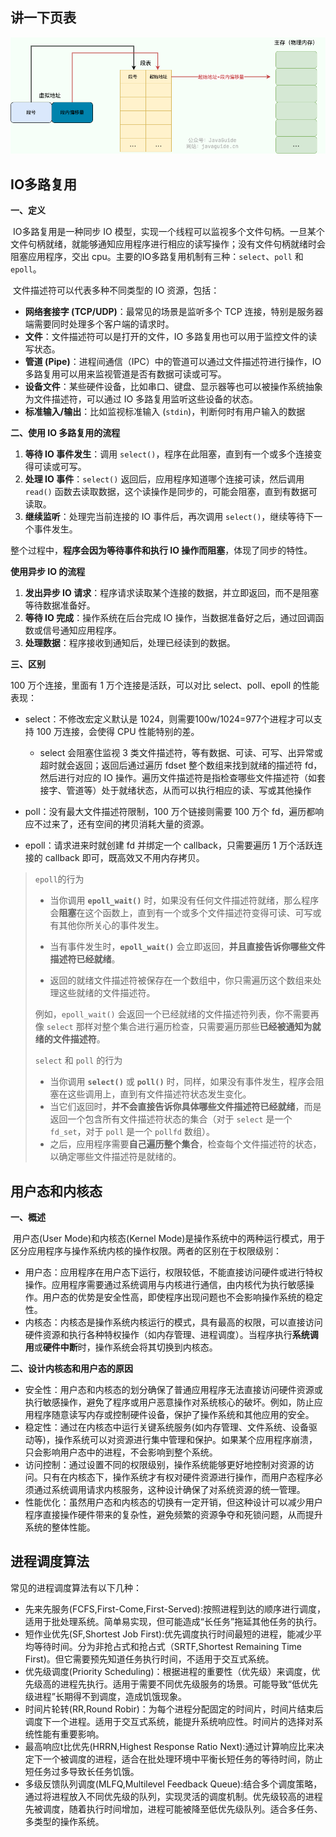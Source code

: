 ## 讲一下页表

[![分段机制下的地址翻译过程](操作系统.assets/segment-virtual-address-composition.png)](![分段机制下的地址翻译过程](https://oss.javaguide.cn/github/javaguide/cs-basics/operating-system/segment-virtual-address-composition.png))



## IO多路复用

**一、定义**

​	IO多路复用是一种同步 IO 模型，实现一个线程可以监视多个文件句柄。一旦某个文件句柄就绪，就能够通知应用程序进行相应的读写操作；没有文件句柄就绪时会阻塞应用程序，交出 cpu。主要的IO多路复用机制有三种：`select`、`poll` 和 `epoll`。

​	文件描述符可以代表多种不同类型的 IO 资源，包括：

* **网络套接字 (TCP/UDP)**：最常见的场景是监听多个 TCP 连接，特别是服务器端需要同时处理多个客户端的请求时。
* **文件**：文件描述符可以是打开的文件，IO 多路复用也可以用于监控文件的读写状态。
* **管道 (Pipe)**：进程间通信（IPC）中的管道可以通过文件描述符进行操作，IO 多路复用可以用来监视管道是否有数据可读或可写。
* **设备文件**：某些硬件设备，比如串口、键盘、显示器等也可以被操作系统抽象为文件描述符，可以通过 IO 多路复用监听这些设备的状态。
* **标准输入/输出**：比如监视标准输入 (`stdin`)，判断何时有用户输入的数据



**二、使用 IO 多路复用的流程**

1. **等待 IO 事件发生**：调用 `select()`，程序在此阻塞，直到有一个或多个连接变得可读或可写。
2. **处理 IO 事件**：`select()` 返回后，应用程序知道哪个连接可读，然后调用 `read()` 函数去读取数据，这个读操作是同步的，可能会阻塞，直到有数据可读取。
3. **继续监听**：处理完当前连接的 IO 事件后，再次调用 `select()`，继续等待下一个事件发生。

整个过程中，**程序会因为等待事件和执行 IO 操作而阻塞**，体现了同步的特性。

**使用异步 IO 的流程**

1. **发出异步 IO 请求**：程序请求读取某个连接的数据，并立即返回，而不是阻塞等待数据准备好。
2. **等待 IO 完成**：操作系统在后台完成 IO 操作，当数据准备好之后，通过回调函数或信号通知应用程序。
3. **处理数据**：程序接收到通知后，处理已经读到的数据。



**三、区别**

100 万个连接，里面有 1 万个连接是活跃，可以对比 select、poll、epoll 的性能表现：

* select：不修改宏定义默认是 1024，则需要100w/1024=977个进程才可以支持 100 万连接，会使得 CPU 性能特别的差。
  * select 会阻塞住监视 3 类文件描述符，等有数据、可读、可写、出异常或超时就会返回；返回后通过遍历 fdset 整个数组来找到就绪的描述符 fd，然后进行对应的 IO 操作。遍历文件描述符是指检查哪些文件描述符（如套接字、管道等）处于就绪状态，从而可以执行相应的读、写或其他操作

* poll：没有最大文件描述符限制，100 万个链接则需要 100 万个 fd，遍历都响应不过来了，还有空间的拷贝消耗大量的资源。
* epoll：请求进来时就创建 fd 并绑定一个 callback，只需要遍历 1 万个活跃连接的 callback 即可，既高效又不用内存拷贝。

>`epoll`的行为
>
>- 当你调用 **`epoll_wait()`** 时，如果没有任何文件描述符就绪，那么程序会**阻塞**在这个函数上，直到有一个或多个文件描述符变得可读、可写或有其他你所关心的事件发生。
>
>- 当有事件发生时，**`epoll_wait()`** 会立即返回，**并且直接告诉你哪些文件描述符已经就绪**。
>
>- 返回的就绪文件描述符被保存在一个数组中，你只需遍历这个数组来处理这些就绪的文件描述符。
>
> 例如，`epoll_wait()` 会返回一个已经就绪的文件描述符列表，你不需要再像 `select` 那样对整个集合进行遍历检查，只需要遍历那些**已经被通知为就绪的文件描述符**。
>
>`select` 和 `poll` 的行为
>
>- 当你调用 **`select()`** 或 **`poll()`** 时，同样，如果没有事件发生，程序会阻塞在这些调用上，直到有文件描述符状态发生变化。
>- 当它们返回时，**并不会直接告诉你具体哪些文件描述符已经就绪**，而是返回一个包含所有文件描述符状态的集合（对于 `select` 是一个 `fd_set`，对于 `poll` 是一个 `pollfd` 数组）。
>- 之后，应用程序需要**自己遍历整个集合**，检查每个文件描述符的状态，以确定哪些文件描述符是就绪的。



## 用户态和内核态

**一、概述**

​	用户态(User Mode)和内核态(Kernel Mode)是操作系统中的两种运行模式，用于区分应用程序与操作系统内核的操作权限。两者的区别在于权限级别：

* 用户态：应用程序在用户态下运行，权限较低，不能直接访问硬件或进行特权操作。应用程序需要通过系统调用与内核进行通信，由内核代为执行敏感操作。用户态的优势是安全性高，即使程序出现问题也不会影响操作系统的稳定性。
* 内核态：内核态是操作系统内核运行的模式，具有最高的权限，可以直接访问硬件资源和执行各种特权操作（如内存管理、进程调度）。当程序执行**系统调用**或**硬件中断**时，操作系统会将其切换到内核态。

**二、设计内核态和用户态的原因**

* 安全性：用户态和内核态的划分确保了普通应用程序无法直接访问硬件资源或执行敏感操作，避免了程序或用户恶意操作对系统核心的破坏。例如，防止应用程序随意读写内存或控制硬件设备，保护了操作系统和其他应用的安全。
* 稳定性：通过在内核态中运行关键系统服务(如内存管理、文件系统、设备驱动等)，操作系统可以对资源进行集中管理和保护。如果某个应用程序崩溃，只会影响用户态中的进程，不会影响到整个系统。
* 访问控制：通过设置不同的权限级别，操作系统能够更好地控制对资源的访问。只有在内核态下，操作系统才有权对硬件资源进行操作，而用户态程序必须通过系统调用请求内核服务，这种设计确保了对系统资源的统一管理。
* 性能优化：虽然用户态和内核态的切换有一定开销，但这种设计可以减少用户程序直接操作硬件带来的复杂性，避免频繁的资源争夺和死锁问题，从而提升系统的整体性能。



## 进程调度算法

常见的进程调度算法有以下几种：

* 先来先服务(FCFS,First-Come,First-Served):按照进程到达的顺序进行调度，适用于批处理系统。简单易实现，但可能造成“长任务”拖延其他任务的执行。
* 短作业优先(SF,Shortest Job First):优先调度执行时间最短的进程，能减少平均等待时间。分为非抢占式和抢占式（SRTF,Shortest Remaining Time First)。但它需要预先知道任务执行时间，不适用于交互式系统。
* 优先级调度(Priority Scheduling)：根据进程的重要性（优先级）来调度，优先级高的进程先执行。适用于需要不同优先级服务的场景。可能导致“低优先级进程”长期得不到调度，造成饥饿现象。
* 时间片轮转(RR,Round Robir)：为每个进程分配固定的时间片，时间片结束后调度下一个进程。适用于交互式系统，能提升系统响应性。时间片的选择对系统性能有重要影响。
* 最高响应t比优先(HRRN,Highest Response Ratio Next):通过计算响应比来决定下一个被调度的进程，适合在批处理环境中平衡长短任务的等待时间，防止短任务过多导致长任务饥饿。
* 多级反馈队列调度(MLFQ,Multilevel Feedback Queue):结合多个调度策略，通过将进程放入不同优先级的队列，实现灵活的调度机制。优先级较高的进程先被调度，随着执行时间增加，进程可能被降至低优先级队列。适合多任务、多类型的操作系统。
